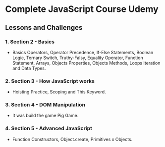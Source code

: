 # **Complete JavaScript Course Udemy**

## Lessons and Challenges

	
### 1. Section 2 - Basics
	
- Basics Operators, Operator Precedence, If-Else Statements, Boolean Logic, Ternary Switch, Truthy-Falsy, Equality Operator, Function Statement, Arrays, Objects Properties, Objects Methods, Loops Iteration and Data Types.

### 2. Section 3 - How JavaScript works

- Hoisting Practice, Scoping and This Keyword.

### 3. Section 4 - DOM Manipulation

- It was build the game Pig Game.

### 4. Section 5 - Advanced JavaScript

- Function Constructors, Object.create, Primitives x Objects.